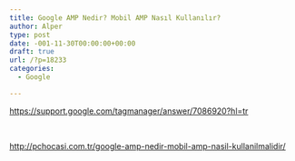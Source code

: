 ```yaml
---
title: Google AMP Nedir? Mobil AMP Nasıl Kullanılır?
author: Alper
type: post
date: -001-11-30T00:00:00+00:00
draft: true
url: /?p=18233
categories:
  - Google

---
```

https://support.google.com/tagmanager/answer/7086920?hl=tr

&nbsp;

http://pchocasi.com.tr/google-amp-nedir-mobil-amp-nasil-kullanilmalidir/